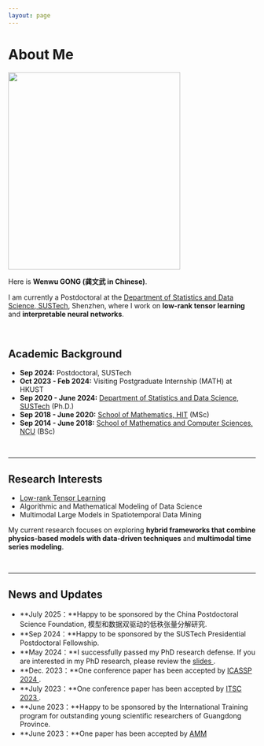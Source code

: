 ```yaml
---
layout: page
---
```


# About Me

<img src="https://GongWenwuu.github.io/images/profile.png" class="floatpic" width="350" height="400">

Here is **Wenwu GONG (龚文武 in Chinese)**.

I am currently a Postdoctoral at the <a href="https://stat-ds.sustech.edu.cn/"> Department of Statistics and Data Science, SUSTech</a>, Shenzhen, where I work on **low-rank tensor learning** and **interpretable neural networks**. 

<br>

## Academic Background

- **Sep 2024:** Postdoctoral, SUSTech 
- **Oct 2023 - Feb 2024:** Visiting Postgraduate Internship (MATH) at HKUST 
- **Sep 2020 - June 2024:** <a href="https://stat-ds.sustech.edu.cn/"> Department of Statistics and Data Science, SUSTech</a> (Ph.D.)
- **Sep 2018 - June 2020:** <a href="http://math.hit.edu.cn/"> School of Mathematics, HIT</a> (MSc)
- **Sep 2014 - June 2018:** <a href="http://smcs.ncu.edu.cn/"> School of Mathematics and Computer Sciences, NCU</a> (BSc)

<br>

---

## Research Interests

- <a href="https://github.com/GongWenwuu/LRTL_Methods_Applications.git"> Low-rank Tensor Learning </a>
- Algorithmic and Mathematical Modeling of Data Science
- Multimodal Large Models in Spatiotemporal Data Mining

My current research focuses on exploring **hybrid frameworks that combine physics-based models with data-driven techniques** and **multimodal time series modeling**. 

<br>

---

## News and Updates

- **July 2025：**Happy to be sponsored by the China Postdoctoral Science Foundation, 模型和数据双驱动的低秩张量分解研究.
- **Sep 2024：**Happy to be sponsored by the SUSTech Presidential Postdoctoral Fellowship.
- **May 2024：**I successfully passed my PhD research defense. If you are interested in my PhD research, please review the <a href="https://GongWenwuu.github.io/mypaper/thesis/Tucker-TC.pdf"> slides </a>. 
- **Dec. 2023：**One conference paper has been accepted by <a href="https://2024.ieeeicassp.org/"> ICASSP 2024 </a>.
- **July 2023：**One conference paper has been accepted by <a href="https://2023.ieee-itsc.org/"> ITSC 2023 </a>.
- **June 2023：**Happy to be sponsored by the International Training program for outstanding young scientific researchers of Guangdong Province.
- **June 2023：**One paper has been accepted by <a href="https://www.sciencedirect.com/journal/applied-mathematical-modelling"> AMM</a>

<br>
